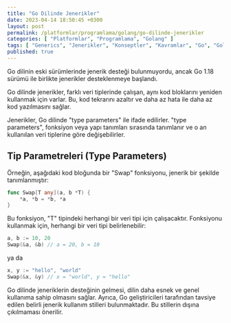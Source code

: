 ```yaml
---
title: "Go Dilinde Jenerikler"
date: 2023-04-14 18:50:45 +0300
layout: post
permalink: /platformlar/programlama/golang/go-dilinde-jenerikler
categories: [ "Platformlar", "Programlama", "Golang" ]
tags: [ "Generics", "Jenerikler", "Konseptler", "Kavramlar", "Go", "Golang", "Type Parameters" ]
published: true
---
```


Go dilinin eski sürümlerinde jenerik desteği bulunmuyordu, ancak Go 1.18 sürümü ile birlikte jenerikler desteklenmeye başlandı.

Go dilinde jenerikler, farklı veri tiplerinde çalışan, aynı kod bloklarını yeniden kullanmak için varlar. Bu, kod tekrarını azaltır ve daha az hata ile daha az kod yazılmasını sağlar.

Jenerikler, Go dilinde "type parameters" ile ifade edilirler. "type parameters", fonksiyon veya yapı tanımları sırasında tanımlanır ve o an kullanılan veri tiplerine göre değişebilirler.

## Tip Parametreleri (Type Parameters)

Örneğin, aşağıdaki kod bloğunda bir "Swap" fonksiyonu, jenerik bir şekilde tanımlanmıştır:

```go
func Swap[T any](a, b *T) {
    *a, *b = *b, *a
}
```

Bu fonksiyon, "T" tipindeki herhangi bir veri tipi için çalışacaktır. Fonksiyonu kullanmak için, herhangi bir veri tipi belirlenebilir:

```go
a, b := 10, 20
Swap(&a, &b) // a = 20, b = 10
```

ya da

```go
x, y := "hello", "world"
Swap(&x, &y) // x = "world", y = "hello"
```

Go dilinde jeneriklerin desteğinin gelmesi, dilin daha esnek ve genel kullanıma sahip olmasını sağlar. Ayrıca, Go geliştiricileri tarafından tavsiye edilen belirli jenerik kullanım stilleri bulunmaktadır. Bu stillerin dışına çıkılmaması önerilir.
